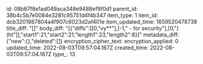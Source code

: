 id: 08b87f8e1ad049aca348e9488ef9f0d1
parent_id: 38b4c5b7e0084e3281c95751d4f4b347
item_type: 1
item_id: dcb3201987804a4f907c6023d2af401e
item_updated_time: 1659520478738
title_diff: "[]"
body_diff: "[{\"diffs\":[[0,\"vy**\"],[-1,\" - for security\"],[0,\"](ht\"]],\"start1\":21,\"start2\":21,\"length1\":23,\"length2\":8}]"
metadata_diff: {"new":{},"deleted":[]}
encryption_cipher_text: 
encryption_applied: 0
updated_time: 2022-08-03T09:57:04.167Z
created_time: 2022-08-03T09:57:04.167Z
type_: 13
